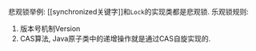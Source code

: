 悲观锁举例: [[synchronized关键字]]和`Lock`的实现类都是悲观锁.
乐观锁规则: 
1. 版本号机制Version
2. CAS算法, Java原子类中的递增操作就是通过CAS自旋实现的.